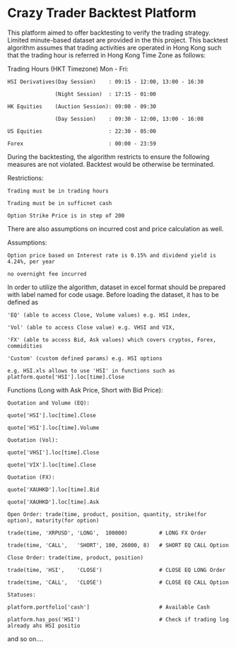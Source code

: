 # Crazy Trader Backtest Platform

This platform aimed to offer backtesting to verify the trading strategy. Limited minute-based dataset are provided in the this project. This backtest algorithm assumes that trading activities are operated in Hong Kong such that the trading hour is referred in Hong Kong Time Zone as follows:

Trading Hours (HKT Timezone) Mon - Fri: 

    HSI Derivatives(Day Session)    : 09:15 - 12:00, 13:00 - 16:30
    
                   (Night Session)  : 17:15 - 01:00
                   
    HK Equities    (Auction Session): 09:00 - 09:30
    
                   (Day Session)    : 09:30 - 12:00, 13:00 - 16:08
                   
    US Equities                     : 22:30 - 05:00
    
    Forex                           : 00:00 - 23:59
    
During the backtesting, the algorithm restricts to ensure the following measures are not violated. Backtest would be otherwise be terminated.

Restrictions:

    Trading must be in trading hours
    
    Trading must be in sufficnet cash
    
    Option Strike Price is in step of 200
    
There are also assumptions on incurred cost and price calculation as well.
    
Assumptions:
    
    Option price based on Interest rate is 0.15% and dividend yield is 4.24%, per year
    
    no overnight fee incurred
    
In order to utilize the algorithm, dataset in excel format should be prepared with label named for code usage. Before loading the dataset, it has to be defined as 

    'EQ' (able to access Close, Volume values) e.g. HSI index, 

    'Vol' (able to access Close value) e.g. VHSI and VIX, 

    'FX' (able to access Bid, Ask values) which covers cryptos, Forex, commidities 

    'Custom' (custom defined params) e.g. HSI options

    e.g. HSI.xls allows to use 'HSI' in functions such as platform.quote['HSI'].loc[time].Close

Functions (Long with Ask Price, Short with Bid Price):

    Quotation and Volume (EQ):
    
    quote['HSI'].loc[time].Close
    
    quote['HSI'].loc[time].Volume
    
    Quotation (Vol):
    
    quote['VHSI'].loc[time].Close
    
    quote['VIX'].loc[time].Close
    
    Quotation (FX):
    
    quote['XAUHKD'].loc[time].Bid
    
    quote['XAUHKD'].loc[time].Ask
    
    Open Order: trade(time, product, position, quantity, strike(for option), maturity(for option)
    
    trade(time, 'XRPUSD', 'LONG',  100000)          # LONG FX Order
    
    trade(time, 'CALL',   'SHORT', 100, 26000, 8)   # SHORT EQ CALL Option
    
    Close Order: trade(time, product, position)
    
    trade(time, 'HSI',    'CLOSE')                  # CLOSE EQ LONG Order
    
    trade(time, 'CALL',   'CLOSE')                  # CLOSE EQ CALL Option
    
    Statuses:
    
    platform.portfolio['cash']                      # Available Cash
    
    platform.has_pos('HSI')                         # Check if trading log already ahs HSI positio
    
and so on....
